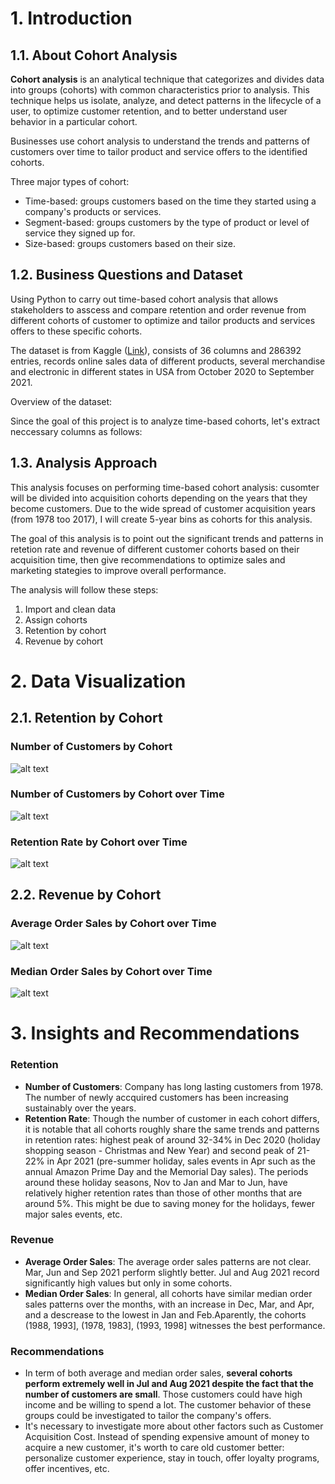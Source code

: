 # 1. Introduction
## 1.1. About Cohort Analysis

**Cohort analysis** is an analytical technique that categorizes and divides data into groups (cohorts) with common characteristics prior to analysis. This technique helps us isolate, analyze, and detect patterns in the lifecycle of a user, to optimize customer retention, and to better understand user behavior in a particular cohort.

Businesses use cohort analysis to understand the trends and patterns of customers over time to tailor product and service offers to the identified cohorts.

Three major types of cohort:
- Time-based: groups customers based on the time they started using a company's products or services.
- Segment-based: groups customers by the type of product or level of service they signed up for.
- Size-based: groups customers based on their size.

## 1.2. Business Questions and Dataset

Using Python to carry out time-based cohort analysis that allows stakeholders to asscess and compare retention and order revenue from different cohorts of customer to optimize and tailor products and services offers to these specific cohorts.

The dataset is from Kaggle ([Link](https://www.kaggle.com/datasets/ytgangster/online-sales-in-usa)), consists of 36 columns and 286392 entries, records online sales data of different products, several merchandise and electronic in different states in USA from October 2020 to September 2021.

Overview of the dataset:

Since the goal of this project is to analyze time-based cohorts, let's extract neccessary columns as follows: 

## 1.3. Analysis Approach

This analysis focuses on performing time-based cohort analysis: cusomter will be divided into acquisition cohorts depending on the years that they become customers. Due to the wide spread of customer acquisition years (from 1978 too 2017), I will create 5-year bins as cohorts for this analysis.

The goal of this analysis is to point out the significant trends and patterns in retetion rate and revenue of different customer cohorts based on their acquisition time, then give recommendations to optimize sales and marketing stategies to improve overall performance.

The analysis will follow these steps:
1. Import and clean data
2. Assign cohorts
3. Retention by cohort
4. Revenue by cohort

# 2. Data Visualization
## 2.1. Retention by Cohort
### Number of Customers by Cohort
![alt text](image.png)

### Number of Customers by Cohort over Time
![alt text](image-1.png)

### Retention Rate by Cohort over Time
![alt text](image-2.png)

## 2.2. Revenue by Cohort
### Average Order Sales by Cohort over Time
![alt text](image-3.png)

### Median Order Sales by Cohort over Time
![alt text](image-4.png)

# 3. Insights and Recommendations
### Retention
- **Number of Customers**: Company has long lasting customers from 1978. The number of newly accquired customers has been increasing sustainably over the years.
- **Retention Rate**: Though the number of customer in each cohort differs, it is notable that all cohorts roughly share the same trends and patterns in retention rates: highest peak of around 32-34% in Dec 2020 (holiday shopping season - Christmas and New Year) and second peak of 21-22% in Apr 2021 (pre-summer holiday, sales events in Apr such as the annual Amazon Prime Day and the Memorial Day sales). The periods around these holiday seasons, Nov to Jan and Mar to Jun, have relatively higher retention rates than those of other months that are around 5%. This might be due to saving money for the holidays, fewer major sales events, etc.
### Revenue
- **Average Order Sales**: The average order sales patterns are not clear. Mar, Jun and Sep 2021 perform slightly better. Jul and Aug 2021 record significantly high values but only in some cohorts.
- **Median Order Sales**: In general, all cohorts have similar median order sales patterns over the months, with an increase in Dec, Mar, and Apr, and a descrease to the lowest in Jan and Feb.Aparently, the cohorts (1988, 1993], (1978, 1983], (1993, 1998]  witnesses the best performance.

### Recommendations
- In term of both average and median order sales, **several cohorts perform extremely well in Jul and Aug 2021 despite the fact that the number of customers are small**. Those customers could have high income and be willing to spend a lot. The customer behavior of these groups could be investigated to tailor the company's offers. 
- It's necessary to investigate more about other factors such as Customer Acquisition Cost. Instead of spending expensive amount of money to acquire a new customer, it's worth to care old customer better: personalize customer experience, stay in touch, offer loyalty programs, offer incentives, etc.